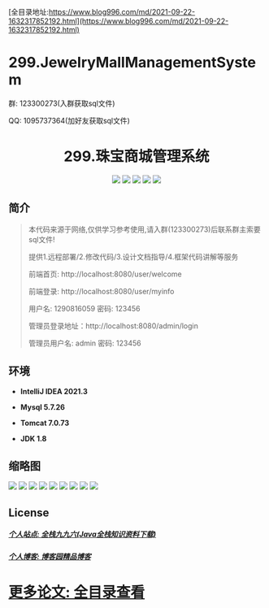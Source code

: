 [全目录地址:https://www.blog996.com/md/2021-09-22-1632317852192.html](https://www.blog996.com/md/2021-09-22-1632317852192.html)
# 299.JewelryMallManagementSystem

<p>群: 123300273(入群获取sql文件)</p>
<p>QQ: 1095737364(加好友获取sql文件)</p>

<p><h1 align="center">299.珠宝商城管理系统</h1></p>



<p align="center">
	<img src="https://img.shields.io/badge/jdk-1.8-orange.svg"/>
    <img src="https://img.shields.io/badge/spring-5.x-lightgrey.svg"/>
    <img src="https://img.shields.io/badge/springmvc-3.x-blue.svg"/>
    <img src="https://img.shields.io/badge/mybatis-5.x-yellow.svg"/>
    <img src="https://img.shields.io/badge/jsp-5.x-yellow.svg"/>
</p>

## 简介

> 本代码来源于网络,仅供学习参考使用,请入群(123300273)后联系群主索要sql文件!
>
> 提供1.远程部署/2.修改代码/3.设计文档指导/4.框架代码讲解等服务
>
> 前端首页: http://localhost:8080/user/welcome
> 
> 前端登录: http://localhost:8080/user/myinfo
>
> 用户名: 1290816059   密码: 123456
>
> 管理员登录地址：http://localhost:8080/admin/login
>
> 管理员用户名: admin   密码: 123456
>


## 环境

- <b>IntelliJ IDEA 2021.3</b>

- <b>Mysql 5.7.26</b>

- <b>Tomcat 7.0.73</b>

- <b>JDK 1.8</b>





## 缩略图

![](https://img2023.cnblogs.com/blog/588112/202311/588112-20231103093322786-1325992780.png)
![](https://img2023.cnblogs.com/blog/588112/202311/588112-20231103093328773-574007891.png)
![](https://img2023.cnblogs.com/blog/588112/202311/588112-20231103093339051-1210932061.png)
![](https://img2023.cnblogs.com/blog/588112/202311/588112-20231103093344506-1139006741.png)
![](https://img2023.cnblogs.com/blog/588112/202311/588112-20231103093417287-1302409439.png)
![](https://img2023.cnblogs.com/blog/588112/202311/588112-20231103093421476-1041958505.png)
![](https://img2023.cnblogs.com/blog/588112/202311/588112-20231103093429784-1399064240.png)
![](https://img2023.cnblogs.com/blog/588112/202311/588112-20231103093434956-2013974907.png)
![](https://img2023.cnblogs.com/blog/588112/202311/588112-20231103093440086-1295993281.png)







## License

##### [个人站点: 全栈九九六(Java全栈知识资料下载)](https://www.blog996.com/)
##### [个人博客: 博客园精品博客](https://www.cnblogs.com/yysbolg/)
# [更多论文: 全目录查看](https://www.blog996.com/md/2021-09-22-1632317852192.html)


